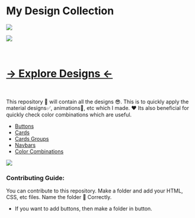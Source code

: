 # My Design Collection

![](https://img.shields.io/github/downloads/AakashCode12/My-Design-Collection/v1.0/total?color=pink&label=version%20downloads&logoColor=red) 

![](https://res.cloudinary.com/dnv3ztqf1/image/upload/v1601445971/Design%20Collection%20repo/Banner_for_Design_repo_u9dojk.png)

<br>

# [→ Explore Designs ←](https://aakashcode12.github.io/My-Design-Collection/)

<br>

This repository 🧾 will contain all the designs 😎. This is to quickly apply the material designs✅, animations🎇, etc which I made. ❤ Its also beneficial for quickly check color combinations which are useful.

- [Buttons](https://aakashcode12.github.io/My-Design-Collection/Website%20Preview%20for%20buttons%20cards%20navbars%20etc/buttons.html)
- [Cards](https://aakashcode12.github.io/My-Design-Collection/Website%20Preview%20for%20buttons%20cards%20navbars%20etc/cards.html)
- [Cards Groups](https://aakashcode12.github.io/My-Design-Collection/Website%20Preview%20for%20buttons%20cards%20navbars%20etc/cardsgroup.html)
- [Navbars](https://aakashcode12.github.io/My-Design-Collection/Website%20Preview%20for%20buttons%20cards%20navbars%20etc/navbar.html)
- [Color Combinations](https://aakashcode12.github.io/My-Design-Collection/Website%20Preview%20for%20buttons%20cards%20navbars%20etc/colorCombinations.html)

![](https://res.cloudinary.com/dnv3ztqf1/image/upload/v1601717056/Design%20Collection%20repo/a_rgpjpy.png)
### Contributing Guide:

You can contribute to this repository. Make a folder and add your HTML, CSS, etc files. Name the folder 📂 Correctly.

* If you want to add buttons, then make a folder in button.
